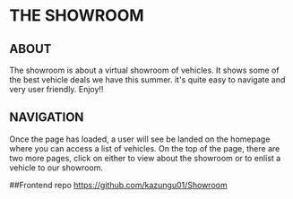 # THE SHOWROOM 

## ABOUT
The showroom is about a virtual showroom of vehicles. It shows some of the best vehicle deals we have this summer. it's quite easy to navigate and very user friendly. Enjoy!!

## NAVIGATION
Once the page has loaded, a user will see be landed on the homepage where you can access a list of vehicles. On the top of the page, there are two more pages, click on either to view about the showroom or to enlist a vehicle to our showroom. 

##Frontend repo
https://github.com/kazungu01/Showroom
